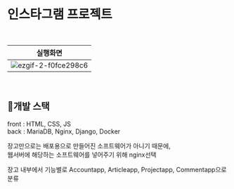 # 인스타그램 프로젝트  
<br>

| 실행화면 |
|:------------------------------------------------------:|
|![ezgif-2-f0fce298c6](https://github.com/uthem150/insta_project/assets/142042011/a95d34f1-8a3f-4240-88c8-c923d54f922b)|

<br>

## 📍개발 스택
front : HTML, CSS, JS  
back : MariaDB, Nginx, Django, Docker  
  
장고만으로는 배포용으로 만들어진 소프트웨어가 아니기 때문에,  
웹서버에 해당하는 소프트웨어를 넣어주기 위해 nginx선택  

장고 내부에서 기능별로 Accountapp, Articleapp, Projectapp, Commentapp으로 분류
